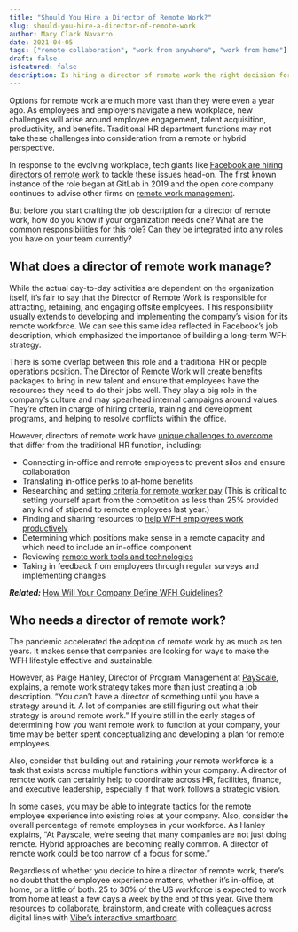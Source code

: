 ```yaml
---
title: "Should You Hire a Director of Remote Work?"
slug: should-you-hire-a-director-of-remote-work
author: Mary Clark Navarro
date: 2021-04-05
tags: ["remote collaboration", "work from anywhere", "work from home"]
draft: false
isfeatured: false
description: Is hiring a director of remote work the right decision for your company? That all depends.
---
```




Options for remote work are much more vast than they were even a year ago. As employees and employers navigate a new workplace, new challenges will arise around employee engagement, talent acquisition, productivity, and benefits. Traditional HR department functions may not take these challenges into consideration from a remote or hybrid perspective.

In response to the evolving workplace, tech giants like [Facebook are hiring directors of remote work](https://www.fastcompany.com/90573992/more-companies-are-hiring-a-director-of-remote-work) to tackle these issues head-on. The first known instance of the role began at GitLab in 2019 and the open core company continues to advise other firms on [remote work management](https://about.gitlab.com/company/culture/all-remote/being-a-great-remote-manager/).

But before you start crafting the job description for a director of remote work, how do you know if your organization needs one? What are the common responsibilities for this role? Can they be integrated into any roles you have on your team currently? 

## What does a director of remote work manage?

While the actual day-to-day activities are dependent on the organization itself, it’s fair to say that the Director of Remote Work is responsible for attracting, retaining, and engaging offsite employees. This responsibility usually extends to developing and implementing the company’s vision for its remote workforce. We can see this same idea reflected in Facebook’s job description, which emphasized the importance of building a long-term WFH strategy.

There is some overlap between this role and a traditional HR or people operations position. The Director of Remote Work will create benefits packages to bring in new talent and ensure that employees have the resources they need to do their jobs well. They play a big role in the company’s culture and may spearhead internal campaigns around values. They’re often in charge of hiring criteria, training and development programs, and helping to resolve conflicts within the office.

However, directors of remote work have [unique challenges to overcome](https://vibe.us/blog/challenges-of-working-from-home-and-how-to-overcome-them/) that differ from the traditional HR function, including:

- Connecting in-office and remote employees to prevent silos and ensure collaboration
- Translating in-office perks to at-home benefits
- Researching and [setting criteria for remote worker pay](https://www.payscale.com/content/whitepaper/Remote-Work-Pay-Strategy.pdf) (This is critical to setting yourself apart from the competition as less than 25% provided any kind of stipend to remote employees last year.)
- Finding and sharing resources to [help WFH employees work productively](https://vibe.us/blog/the-biggest-threat-to-productivity-is-work-about-work-heres-how-to-fix-it/)
- Determining which positions make sense in a remote capacity and which need to include an in-office component
- Reviewing [remote work tools and technologies](https://vibe.us/blog/remote-collaboration-tools-for-your-business-needs/)
- Taking in feedback from employees through regular surveys and implementing changes


***Related:*** [How Will Your Company Define WFH Guidelines?](https://vibe.us/blog/how-will-your-company-define-wfh-guidelines/)

## Who needs a director of remote work?

The pandemic accelerated the adoption of remote work by as much as ten years. It makes sense that companies are looking for ways to make the WFH lifestyle effective and sustainable.

However, as Paige Hanley, Director of Program Management at [PayScale](https://www.payscale.com/), explains, a remote work strategy takes more than just creating a job description. “You can’t have a director of something until you have a strategy around it. A lot of companies are still figuring out what their strategy is around remote work.” If you’re still in the early stages of determining how you want remote work to function at your company, your time may be better spent conceptualizing and developing a plan for remote employees.

Also, consider that building out and retaining your remote workforce is a task that exists across multiple functions within your company. A director of remote work can certainly help to coordinate across HR, facilities, finance, and executive leadership, especially if that work follows a strategic vision.

In some cases, you may be able to integrate tactics for the remote employee experience into existing roles at your company. Also, consider the overall percentage of remote employees in your workforce. As Hanley explains, “At Payscale, we’re seeing that many companies are not just doing remote. Hybrid approaches are becoming really common. A director of remote work could be too narrow of a focus for some.”

Regardless of whether you decide to hire a director of remote work, there’s no doubt that the employee experience matters, whether it’s in-office, at home, or a little of both. 25 to 30% of the US workforce is expected to work from home at least a few days a week by the end of this year. Give them resources to collaborate, brainstorm, and create with colleagues across digital lines with [Vibe’s interactive smartboard](https://vibe.us/demo/).
